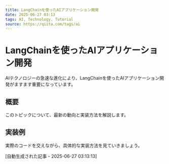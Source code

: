 ```yaml
---
title: LangChainを使ったAIアプリケーション開発
date: 2025-06-27 03:13
tags: AI, Technology, Tutorial
source: https://qiita.com/tags/ai
---
```


# LangChainを使ったAIアプリケーション開発

AIテクノロジーの急速な進化により、LangChainを使ったAIアプリケーション開発がますます重要になっています。

## 概要

このトピックについて、最新の動向と実装方法を解説します。

## 実装例

実際のコードを交えながら、具体的な実装方法を見ていきましょう。

[自動生成された記事 - 2025-06-27 03:13:13]